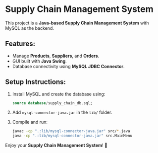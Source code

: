 # Supply Chain Management System

This project is a **Java-based Supply Chain Management System** with MySQL as the backend.

## Features:
- Manage **Products**, **Suppliers**, and **Orders**.
- GUI built with **Java Swing**.
- Database connectivity using **MySQL JDBC Connector**.

## Setup Instructions:

1. Install MySQL and create the database using:
   ```sql
   source database/supply_chain_db.sql;
   ```

2. Add `mysql-connector-java.jar` in the `lib/` folder.

3. Compile and run:
   ```sh
   javac -cp ".:lib/mysql-connector-java.jar" src/*.java
   java -cp ".:lib/mysql-connector-java.jar" src.MainMenu
   ```

Enjoy your **Supply Chain Management System**! 🚀
